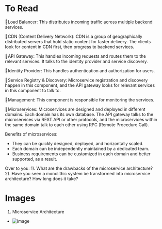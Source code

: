 # To Read
🔹Load Balancer: This distributes incoming traffic across multiple backend services. 

🔹CDN (Content Delivery Network): CDN is a group of geographically distributed servers that hold static content for faster delivery. The clients look for content in CDN first, then progress  to backend services.

🔹API Gateway: This handles incoming requests and routes them to the relevant services. It talks to the identity provider and service discovery.

🔹Identity Provider: This handles authentication and authorization for users. 

🔹Service Registry & Discovery: Microservice registration and discovery happen in this component, and the API gateway looks for relevant services in this component to talk to. 

🔹Management: This component is responsible for monitoring the services.

🔹Microservices: Microservices are designed and deployed in different domains. Each domain has its own database. The API gateway talks to the microservices via REST API or other protocols, and the microservices within the same domain talk to each other using RPC (Remote Procedure Call).

Benefits of microservices:
- They can be quickly designed, deployed, and horizontally scaled.
- Each domain can be independently maintained by a dedicated team.
- Business requirements can be customized in each domain and better supported, as a result.

Over to you: 1). What are the drawbacks of the microservice architecture?
2). Have you seen a monolithic system be transformed into microservice architecture? How long does it take?

# Images
1. Microservice Architecture
* ![image](https://user-images.githubusercontent.com/7721150/189480927-3bf12a83-3b63-41c5-83a3-9ddc4f53131b.png)
